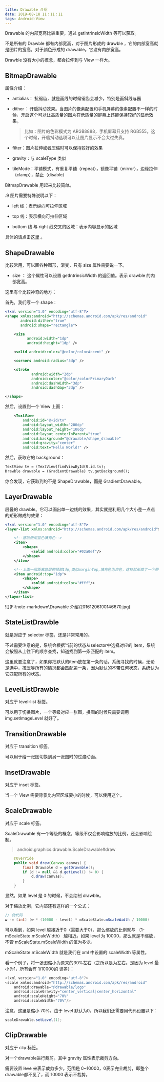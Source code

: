 ```yaml
---
title: Drawable 介绍
date: 2019-08-18 11：11：11
tags: Android-View
---
```




Drawable 的内部宽高比较重要，通过 getIntrinsicWidth 等可以获取。

不是所有的 Drawble 都有内部宽高，对于图片形成的 drawble ，它的内部宽高就是图片的宽高，对于颜色形成的 drawable，它没有内部宽高。

Drawble 没有大小的概念，都会拉伸到与 View 一样大。



## BitmapDrawable

属性介绍：

- antialias： 抗锯齿，就是画线的时候锯齿会减少，特别是画斜线与园

- dither： 开启抖动效果。当图片的像素配置和手机屏幕的像素配置不一样的时候，开启这个可以让高质量的图片在低质量的屏幕上还能保持较好的显示效果。

  > 比如：图片的色彩模式为 ARGB8888，手机屏幕只支持 RGB555，这个时候，开启抖动选项可以让图片显示不会太过失真。

- filter：图片拉伸或者压缩时可以保持较好的效果

- gravity：与 scaleType 类似

- tileMode：平铺模式，有重复平铺（repeat），镜像平铺（mirror），边缘拉伸（clamp），禁止（disable）

BitmapDrawable 用起来比较简单。

.9 图片需要特殊说明以下：

- left 线：表示纵向可拉伸区域

- top 线：表示横向可拉伸区域

- bottom 线 与 right 线交叉的区域：表示内容显示的区域

具体的请点击[这里](<https://blog.csdn.net/lastwarmth/article/details/49991445>) 。



## ShapeDrawable 

比较常用，可以画各种图形，渐变，只有 size 属性需要说一下。

- size ： 这个属性可以设置 getIntrinsicWidth 的返回值。表示 drawble 的内部宽高。

这里有个比较神奇的地方：

首先，我们写一个 shape：

```xml
<?xml version="1.0" encoding="utf-8"?>
<shape xmlns:android="http://schemas.android.com/apk/res/android"
       android:dither="true"
       android:shape="rectangle">

    <size
          android:width="1dp"
          android:height="1dp" />

    <solid android:color="@color/colorAccent" />

    <corners android:radius="5dp" />

    <stroke
            android:width="2dp"
            android:color="@color/colorPrimaryDark"
            android:dashWidth="3dp"
            android:dashGap="3dp" />

</shape>
```

然后，设置到一个 View 上面：

```xml
    <TextView
        android:id="@+id/tv"
        android:layout_width="200dp"
        android:layout_height="100dp"
        android:layout_centerInParent="true"
        android:background="@drawable/shape_drawable"
        android:gravity="center"
        android:text="Hello World!" />
```

然后，获取它的 background：

```xml
TextView tv = (TextView)findViewById(R.id.tv);
Drawble drawable = (GradientDrawable) tv.getBackground();
```

你会发现，它获取到的不是 ShapeDrawable，而是 GradientDrawable。



## LayerDrawable 

层叠的 drawble。它可以画出单一边线的效果，其实就是利用几个大小差一点点的矩形做成的效果：

```xml
<?xml version="1.0" encoding="utf-8"?>
<layer-list xmlns:android="http://schemas.android.com/apk/res/android">

    <!--底层使用蓝色填充色-->
    <item>
        <shape>
            <solid android:color="#02a0ef"/>
        </shape>
    </item>

    <!--上面一层距离底层的顶部1dp,类似marginTop,填充色为白色，这样就形成了一个带有蓝色顶部边线的白色背景的图-->
    <item android:top="1dp">
        <shape>
            <solid android:color="#fff"/>
        </shape>
    </item>
</layer-list>
```

![](F:\note-markdown\Drawable 介绍\20161206100146670.jpg)



## StateListDrawble

就是对应于 selector 标签，还是非常常用的。

不过需要注意的是，系统会根据当前的状态从selector中选择对应的 item，系统会按照从上往下的顺序查找，知道找到第一条匹配的 item。

这里就要注意了，如果你把默认的item放在第一条的话，系统寻找的时候，无论是选中，按压等所有的情况都会匹配第一条，因为默认的不带任何状态，系统认为它匹配所有的状态。



## LevelListDrawble

对应于 level-list 标签。

可以用于切换图片，一个等级对应一张图，换图的时候只需要调用 img.setImageLevel 就好了。



## TransitionDrawable

对应于 transition 标签。

可以用于给一张图切换到另一张图时的过渡动画。



## InsetDrawable

对应于 inset 标签。

当一个 View 需要背景比内容区域要小的时候，可以使用这个。



## ScaleDrawable

对应于 scale 标签。

ScaleDrawable 有一个等级的概念，等级不仅会影响缩放的比例，还会影响绘制。

> android.graphics.drawable.ScaleDrawable#draw

```java
    @Override
    public void draw(Canvas canvas) {
        final Drawable d = getDrawable();
        if (d != null && d.getLevel() != 0) {
            d.draw(canvas);
        }
    }
```

显然，如果 level 是 0 的时候，不会绘制 drawble。

对于缩放比例，它内部还有这样的一个公式：

```java
// 伪代码
w -= (int) (w * (10000 - level) * mScaleState.mScaleWidth / 10000)
```

可以看到，如果 level 越接近于0（需要大于0），那么缩放的比例就与 （1- mScaleState.mScaleWidth） 越相近。如果 level 为 10000，那么就是不缩放，不管 mScaleState.mScaleWidth 的值为多少。

mScaleState.mScaleWidth 就是我们在 xml 中设置的 scaleWidth 等属性。

看一个例子，将一张图缩小为原来的30%左右（之所以是为左右，是因为 level 最小为1，所有会有 1/10000的 误差）：

```java
<?xml version="1.0" encoding="utf-8"?>
<scale xmlns:android="http://schemas.android.com/apk/res/android"
    android:drawable="@drawable/logo"
    android:scaleGravity="center_vertical|center_horizontal"
    android:scaleHeight="70%"
    android:scaleWidth="70%"/>
```

注意，这里是缩小 70%。由于 level 默认为0，所以我们还需要用代码设置以下：

```java
scaleDrawable.setLevel(1);
```



## ClipDrawable

对应于 clip 标签。

对一个drawable进行裁剪。其中 gravity 属性表示裁剪方向。

需要设置 leve 来表示裁剪多少，范围是 0~10000，0表示完全裁剪，即整个drawable都不见了，而 10000 表示不裁剪。